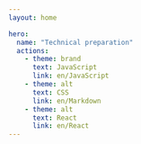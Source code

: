 ```yaml
---
layout: home

hero:
  name: "Technical preparation"
  actions:
    - theme: brand
      text: JavaScript
      link: en/JavaScript
    - theme: alt
      text: CSS
      link: en/Markdown
    - theme: alt
      text: React
      link: en/React
---
```

